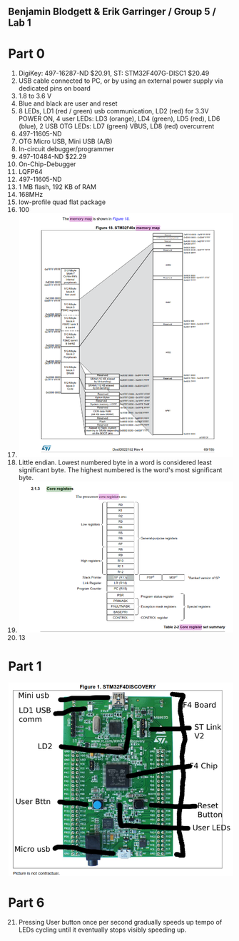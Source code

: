 ## Benjamin Blodgett & Erik Garringer / Group 5 / Lab 1

# Part 0
1. DigiKey: 497-16287-ND $20.91, ST: STM32F407G-DISC1 $20.49
2. USB cable connected to PC, or by using an external power supply via dedicated pins on board
3. 1.8 to 3.6 V
4. Blue and black are user and reset
5. 8 LEDs, LD1 (red / green) usb communication, LD2 (red) for 3.3V POWER ON, 4 user LEDs: LD3 (orange), LD4 (green), LD5 (red), LD6 (blue), 2 USB OTG LEDs: LD7 (green) VBUS, LD8 (red) overcurrent
6. 497-11605-ND
7. OTG Micro USB, Mini USB (A/B)
8. In-circuit debugger/programmer
9. 497-10484-ND $22.29
10. On-Chip-Debugger
11. LQFP64 
12. 497-11605-ND
13. 1 MB flash, 192 KB of RAM
14. 168MHz
15. low-profile quad flat package
16. 100
17. ![Memory Map](ECE330-memory-map.png)
18. Little endian. Lowest numbered byte in a word is considered least significant byte. The highest numbered is the word's most significant byte.
19. ![Core Registers](ECE330-core-registers.png)
20. 13

# Part 1
![Part 1 Labels](ECE330-part1-labels.png)

# Part 6
21. Pressing User button once per second gradually speeds up tempo of LEDs cycling until it eventually stops visibly speeding up.
